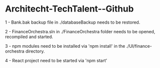 # Architecht-TechTalent--Github
1 - Bank.bak backup file in ./databaseBackup needs to be restored.

2 - FinanceOrchestra.sln in ./FinanceOrchestra folder needs to be opened, recompiled and started.

3 - npm modules need to be installed via 'npm install' in the ./UI/finance-orchestra directory.

4 - React project need to be started via 'npm start'
